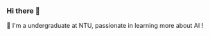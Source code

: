 ### Hi there 👋

💬 I'm a undergraduate at NTU, passionate in learning more about AI !


<!--

[![Jing's GitHub stats](https://github-readme-stats.vercel.app/api?username=J0JIng)](https://github.com/J0JIng/github-readme-stats)

-->
